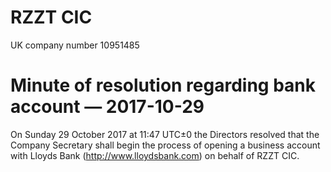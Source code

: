 # RZZT CIC

UK company number 10951485

# Minute of resolution regarding bank account — 2017-10-29

On Sunday 29 October 2017 at 11:47 UTC±0 the Directors resolved that the Company Secretary shall begin the process of opening a business account with Lloyds Bank (http://www.lloydsbank.com) on behalf of RZZT CIC.
